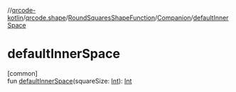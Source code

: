 //[qrcode-kotlin](../../../../index.md)/[qrcode.shape](../../index.md)/[RoundSquaresShapeFunction](../index.md)/[Companion](index.md)/[defaultInnerSpace](default-inner-space.md)

# defaultInnerSpace

[common]\
fun [defaultInnerSpace](default-inner-space.md)(squareSize: [Int](https://kotlinlang.org/api/latest/jvm/stdlib/kotlin-stdlib/kotlin/-int/index.html)): [Int](https://kotlinlang.org/api/latest/jvm/stdlib/kotlin-stdlib/kotlin/-int/index.html)

